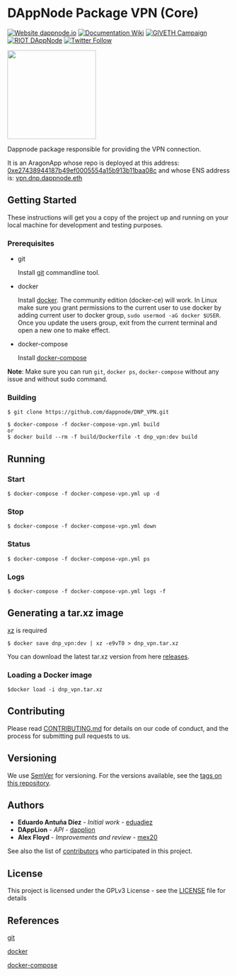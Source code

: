 # DAppNode Package VPN (Core)

[![Website dappnode.io](https://img.shields.io/badge/Website-dappnode.io-brightgreen.svg)](https://dappnode.io/)
[![Documentation Wiki](https://img.shields.io/badge/Documentation-Wiki-brightgreen.svg)](https://github.com/dappnode/DAppNode/wiki)
[![GIVETH Campaign](https://img.shields.io/badge/GIVETH-Campaign-1e083c.svg)](https://alpha.giveth.io/campaigns/OcKJryNwjeidMXi9)
[![RIOT DAppNode](https://img.shields.io/badge/RIOT-DAppNode-blue.svg)](https://riot.im/app/#/room/#DAppNode:matrix.org)
[![Twitter Follow](https://img.shields.io/twitter/follow/espadrine.svg?style=social&label=Follow)](https://twitter.com/DAppNODE?lang=es)

<p align="left">
  <img src="VPN-min.png" width="200"/>
</p>

Dappnode package responsible for providing the VPN connection.

It is an AragonApp whose repo is deployed at this address: [0xe27438944187b49ef0005554a15b913b11baa08c](https://etherscan.io/address/0xe27438944187b49ef0005554a15b913b11baa08c) and whose ENS address is: [vpn.dnp.dappnode.eth](https://etherscan.io/enslookup?q=vpn.dnp.dappnode.eth])

## Getting Started

These instructions will get you a copy of the project up and running on your local machine for development and testing purposes.

### Prerequisites

- git

  Install [git](https://git-scm.com/book/en/v2/Getting-Started-Installing-Git) commandline tool.

- docker

  Install [docker](https://docs.docker.com/engine/installation). The community edition (docker-ce) will work. In Linux make sure you grant permissions to the current user to use docker by adding current user to docker group, `sudo usermod -aG docker $USER`. Once you update the users group, exit from the current terminal and open a new one to make effect.

- docker-compose

  Install [docker-compose](https://docs.docker.com/compose/install)

**Note**: Make sure you can run `git`, `docker ps`, `docker-compose` without any issue and without sudo command.

### Building

```
$ git clone https://github.com/dappnode/DNP_VPN.git
```

```
$ docker-compose -f docker-compose-vpn.yml build
or
$ docker build --rm -f build/Dockerfile -t dnp_vpn:dev build
```

## Running

### Start

```
$ docker-compose -f docker-compose-vpn.yml up -d
```

### Stop

```
$ docker-compose -f docker-compose-vpn.yml down
```

### Status

```
$ docker-compose -f docker-compose-vpn.yml ps
```

### Logs

```
$ docker-compose -f docker-compose-vpn.yml logs -f
```

## Generating a tar.xz image

[xz](https://tukaani.org/xz/) is required

```
$ docker save dnp_vpn:dev | xz -e9vT0 > dnp_vpn.tar.xz
```

You can download the latest tar.xz version from here [releases](https://github.com/dappnode/DNP_VPN/releases).

### Loading a Docker image

```
$docker load -i dnp_vpn.tar.xz
```

## Contributing

Please read [CONTRIBUTING.md](https://github.com/dappnode/DAppNode/blob/master/CONTRIBUTING.md) for details on our code of conduct, and the process for submitting pull requests to us.

## Versioning

We use [SemVer](http://semver.org/) for versioning. For the versions available, see the [tags on this repository](https://github.com/dappnode/DNP_VPN/tags).

## Authors

- **Eduardo Antuña Díez** - _Initial work_ - [eduadiez](https://github.com/eduadiez)
- **DAppLion** - _API_ - [dapplion](https://github.com/dapplion)
- **Alex Floyd** - _Improvements and review_ - [mex20](https://github.com/mex20)

See also the list of [contributors](https://github.com/dappnode/DNP_VPN/contributors) who participated in this project.

## License

This project is licensed under the GPLv3 License - see the [LICENSE](LICENSE) file for details

## References

[git](https://git-scm.com/)

[docker](https://www.docker.com/)

[docker-compose](https://docs.docker.com/compose/)
